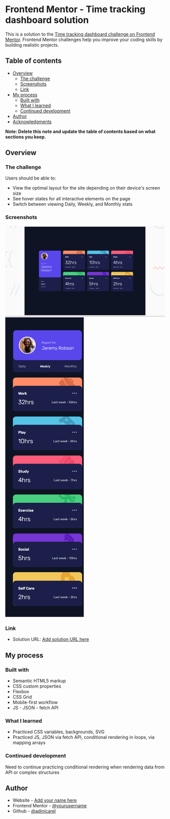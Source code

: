 # Frontend Mentor - Time tracking dashboard solution

This is a solution to the [Time tracking dashboard challenge on Frontend Mentor](https://www.frontendmentor.io/challenges/time-tracking-dashboard-UIQ7167Jw). Frontend Mentor challenges help you improve your coding skills by building realistic projects. 

## Table of contents

- [Overview](#overview)
  - [The challenge](#the-challenge)
  - [Screenshots](#screenshots)
  - [Link](#link)
- [My process](#my-process)
  - [Built with](#built-with)
  - [What I learned](#what-i-learned)
  - [Continued development](#continued-development)
- [Author](#author)
- [Acknowledgments](#acknowledgments)

**Note: Delete this note and update the table of contents based on what sections you keep.**

## Overview

### The challenge

Users should be able to:

- View the optimal layout for the site depending on their device's screen size
- See hover states for all interactive elements on the page
- Switch between viewing Daily, Weekly, and Monthly stats

### Screenshots

![](./design/my-desktop-screenshot-1440.png)
![](./design/my-mobile-screenshot-375.png)


### Link

- Solution URL: [Add solution URL here](https://github.io/time-tracking-frontend-mentor)


## My process

### Built with

- Semantic HTML5 markup
- CSS custom properties
- Flexbox
- CSS Grid
- Mobile-first workflow
- JS - JSON - fetch API

### What I learned

- Practiced CSS variables, backgrounds, SVG
- Practiced JS, JSON via fetch API, conditional rendering in loops, via mapping arrays

### Continued development

Need to continue practicing conditional rendering when rendering data from API or complex structures

## Author

- Website - [Add your name here](https://adinicarel.netlify.app)
- Frontend Mentor - [@yourusername](https://www.frontendmentor.io/profile/adinicarel)
- Github - [@adinicarel](https://www.github.com/adinicarel)